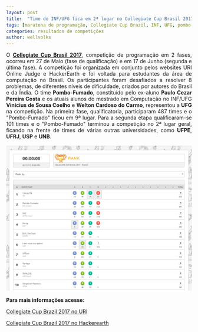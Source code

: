 ```yaml
---
layout: post
title:  "Time do INF/UFG fica em 2ª lugar no Collegiate Cup Brasil 2017"
tags: [maratona de programação, Collegiate Cup Brazil, INF, UFG, pombo-fumado, pombo fumado]
categories: resultados de competições
author: wellvolks
---
```

<p align="justify">
  O <strong><a href="www.hackerearth.com/pt-br/collegiate-cup-brasil-2017/">Collegiate Cup Brasil 2017</a></strong>, competição de programação em 2 fases, ocorreu em 27 de Maio (fase de qualificação) e em 17 de Junho (segunda e última fase). A competição foi organizada em conjunto pelos websites URI Online Judge e HackerEarth e foi voltada para estudantes da área de computação no Brasil. Os participantes foram desafiados a resolver 8 problemas, de diferentes níveis de dificuldade, criados por autores do Brasil e da Índia. O time <strong>Pombo-Fumado</strong>, constituído pelo ex-aluno <strong>Paulo Cezar Pereira Costa</strong> e os atuais alunos do mestrado em Computação no INF/UFG <strong>Vinícius de Sousa Coelho</strong> e <strong>Welton Cardoso do Carmo</strong>, representou a <strong>UFG</strong> na competição. Na primeira fase, qualificatoria, participaram 487 times e o "Pombo-Fumado" ficou em 9ª lugar. Para a segunda etapa qualificaram-se 101 times e o "Pombo-Fumado" terminou a competição no 2ª lugar geral, ficando na frente de times de várias outras universidades, como <strong>UFPE</strong>, <strong>UFRJ</strong>, <strong>USP</strong> e <strong>UNB</strong>.
</p>

<p><img src="/_assets/images/pombo-fumado.PNG" class="center-image"></p>

<strong>Para mais informações acesse:</strong>
<p>
  <a href = "http://www.facebook.com/urionlinejudge/posts/1397865153616506"> Collegiate Cup Brazil 2017 no URI </a>
</p>

<p>
  <a href = "http://www.hackerearth.com/pt-br/collegiate-cup-brasil-2017/"> Collegiate Cup Brazil 2017 no Hackerearth </a>
</p>
